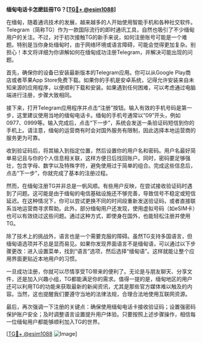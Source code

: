 **缅甸电话卡怎麽註冊TG？[[TG💪+ @esim1088](https://t.me/s/esim1088)]**

在缅甸，随着通讯技术的发展，越来越多的人开始使用智能手机和各种社交软件。Telegram（简称TG）作为一款国际流行的即时通讯工具，自然也吸引了不少缅甸用户的关注。不过，对于初次接触TG的新手来说，如何注册账号可能是一个难题。特别是当你身处缅甸时，由于网络环境或语言障碍，可能会觉得更加复杂。别担心！本文将详细为你讲解如何在缅甸成功注册Telegram，并解决可能出现的问题。

首先，确保你的设备已安装最新版本的Telegram应用。你可以从Google Play商店或者苹果App Store免费下载。如果你的手机是安卓系统，记得允许安装来自未知来源的应用程序，以便顺利下载和安装。如果遇到任何困难，可以考虑通过电脑端进行注册，步骤大致相同。

接下来，打开Telegram应用程序并点击“注册”按钮。输入有效的手机号码是第一步，这里建议使用当地的缅甸电话卡。缅甸的手机号通常以“09”开头，例如0977、0999等。输入完成后，点击“下一步”，系统会发送一条验证码短信到你的手机上。请注意，缅甸的运营商有时会对国外服务有限制，因此选择本地运营商的服务更为可靠。

收到验证码后，将其输入到指定位置，然后设置你的用户名和密码。用户名最好简单易记且与你的个人信息相关联，这样方便日后找回账户。同时，密码要足够强壮，包含字母、数字以及特殊字符，避免使用过于简单的组合。完成这些信息后，点击“下一步”，你就完成了基本的注册过程。

然而，在缅甸注册TG并非总是一帆风顺。有些用户反映，在尝试接收验证码时遇到了问题。这可能是由于缅甸的电信基础设施还不够完善，导致信号不稳定或短信延迟。在这种情况下，你可以尝试更换不同的时间段重新发送验证码，或者直接联系当地运营商寻求帮助。此外，部分缅甸用户还发现，使用虚拟号码（如eSIM卡）也可以有效绕过这些问题。通过这种方式，即使身在国外，也能轻松注册并使用TG。

除了技术上的挑战外，语言也是一个需要克服的障碍。虽然TG支持多国语言，但缅甸语选项并不总是显而易见。如果你发现界面语言不是缅甸语，可以通过以下步骤更改：进入设置菜单，找到“语言”选项，然后选择“缅甸语”。这样就能让整个应用界面更贴近本地用户的习惯。

一旦成功注册，你就可以尽情享受TG带来的便利了。无论是与朋友聊天、分享文件，还是加入兴趣小组，TG都能满足你的需求。值得一提的是，缅甸地区的用户还可以利用TG的功能来获取最新的新闻资讯，尤其是那些官方媒体难以触及的内容。当然，这也提醒我们要遵守当地的法律法规，合理合法地使用互联网资源。

最后，再次强调一下注册的关键点：确保使用缅甸电话卡接收验证码；设置强密码保护账户安全；及时调整语言设置提升用户体验。只要按照上述步骤操作，相信每一位缅甸用户都能够顺利加入TG的世界。

[[TG💪+ @esim1088](https://t.me/s/esim1088) ![Image](https://i.postimg.cc/4NQfJmqS/Snipaste-2025-05-13-00-14-12.png)]